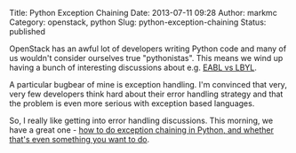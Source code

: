 Title: Python Exception Chaining
Date: 2013-07-11 09:28
Author: markmc
Category: openstack, python
Slug: python-exception-chaining
Status: published

OpenStack has an awful lot of developers writing Python code and many of
us wouldn't consider ourselves true "pythonistas". This means we wind up
having a bunch of interesting discussions about e.g. [EABL vs
LBYL](http://lists.openstack.org/pipermail/openstack-dev/2013-July/thread.html#11635).

A particular bugbear of mine is exception handling. I'm convinced that
very, very few developers think hard about their error handling strategy
and that the problem is even more serious with exception based
languages.

So, I really like getting into error handling discussions. This morning,
we have a great one - [how to do exception chaining in Python, and
whether that's even something you want to
do](http://lists.openstack.org/pipermail/openstack-dev/2013-July/011702.html).
